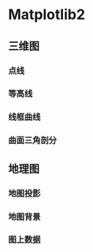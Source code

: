 # Matplotlib2

## 三维图

### 点线

### 等高线

### 线框曲线

### 曲面三角剖分

## 地理图

### 地图投影

### 地图背景

### 图上数据


